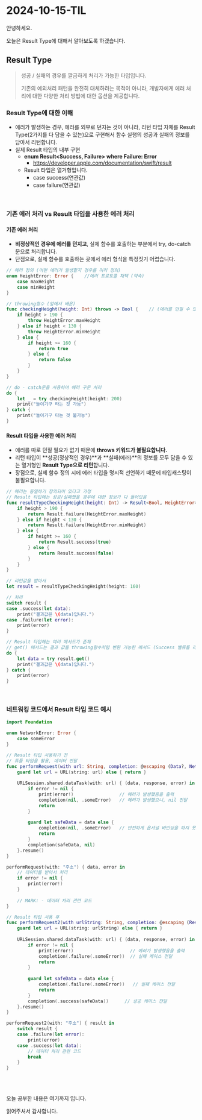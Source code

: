 # 2024-10-15-TIL

안녕하세요.

오늘은 Result Type에 대해서 알아보도록 하겠습니다.

## Result Type

> 성공 / 실패의 경우를 깔금하게 처리가 가능한 타입입니다.
>
> 기존의 예외처리 패턴을 완전히 대체하려는 목적이 아니라, 개발자에게 에러 처리에 대한 다양한 처리 방법에 대한 옵션을 제공합니다.

### Result Type에 대한 이해

- 에러가 발생하는 경우, 에러를 외부로 던지는 것이 아니라, 리턴 타입 자체를 Result Type(2가지를 다 담을 수 있는)으로 구현해서 함수 실행의 성공과 실패의 정보를 담아서 리턴합니다.
- 실제 Result 타입의 내부 구현
  - **enum Result<Success, Failure> where Failure: Error**
    - https://developer.apple.com/documentation/swift/result
  - Result 타입은 열거형입니다.
    - case success(연관값)
    - case failure(연관값)

<br/>

### 기존 에러 처리 vs Result 타입을 사용한 에러 처리

#### 기존 에러 처리

- **비정상적인 경우에 에러를 던지고**, 실제 함수를 호출하는 부분에서 try, do-catch 문으로 처리합니다.
- 단점으로, 실제 함수를 호출하는 곳에서 에러 형식을 특정짓기 어렵습니다.

```swift
// 에러 정의 (어떤 에러가 발생할지 경우를 미리 정의)
enum HeightError: Error {    //에러 프로토콜 채택 (약속)
    case maxHeight
    case minHeight
}

// throwing함수 (앞에서 배운)
func checkingHeight(height: Int) throws -> Bool {    // (에러를 던질 수 있는 함수 타입이다)
    if height > 190 {
        throw HeightError.maxHeight
    } else if height < 130 {
        throw HeightError.minHeight
    } else {
        if height >= 160 {
            return true
        } else {
            return false
        }
    }
}

// do - catch문을 사용하여 에러 구문 처리
do {
    let _ = try checkingHeight(height: 200)
    print("놀이기구 타는 것 가능")
} catch {
    print("놀이기구 타는 것 불가능")
}
```

#### Result 타입을 사용한 에러 처리

- 에러를 따로 던질 필요가 없기 때문에 **throws 키워드가 불필요합니다.**
- 리턴 타입이 **성공(정상적인 경우)**과 **실패(에러)**의 정보를 모두 담을 수 있는 열거형인 **Result Type으로 리턴**합니다.
- 장점으로, 실제 함수 정의 시에 에러 타입을 명시적 선언하기 때문에 타입캐스팅이 불필요합니다.

```swift
// 에러는 동일하기 정의되어 있다고 가정
// Result 타입에는 성공/실패했을 경우에 대한 정보가 다 들어있음
func resultTypeCheckingHeight(height: Int) -> Result<Bool, HeightError> {
    if height > 190 {
        return Result.failure(HeightError.maxHeight)
    } else if height < 130 {
        return Result.failure(HeightError.minHeight)
    } else {
        if height >= 160 {
            return Result.success(true)
        } else {
            return Result.success(false)
        }
    }
}

// 리턴값을 받아서
let result = resultTypeCheckingHeight(height: 160)

// 처리
switch result {
case .success(let data):
    print("결과값은 \(data)입니다.")
case .failure(let error):
    print(error)
}

// Result 타입에는 여러 메서드가 존재
// get() 메서드는 결과 값을 throwing함수처럼 변환 가능한 메서드 (Success 밸류를 리턴)
do {
    let data = try result.get()
    print("결과값은 \(data)입니다.")
} catch {
    print(error)
}
```

<br/>

### 네트워킹 코드에서 Result 타입 코드 예시

```swift
import Foundation

enum NetworkError: Error {
    case someError
}

// Result 타입 사용하기 전
// 튜플 타입을 활용, 데이터 전달
func performRequest(with url: String, completion: @escaping (Data?, NetworkError?) -> Void) {
    guard let url = URL(string: url) else { return }
    
    URLSession.shared.dataTask(with: url) { (data, response, error) in
        if error != nil {
            print(error!)                 // 에러가 발생했음을 출력
            completion(nil, .someError)   // 에러가 발생했으니, nil 전달
            return
        }
        
        guard let safeData = data else {
            completion(nil, .someError)   // 안전하게 옵셔널 바인딩을 하지 못했으니, 데이터는 nil 전달
            return
        }
        completion(safeData, nil)
    }.resume()
}

performRequest(with: "주소") { data, error in
    // 데이터를 받아서 처리
    if error != nil {
        print(error!)
    }
    
    // MARK: - 데이터 처리 관련 코드
}

// Result 타입 사용 후
func performRequest2(with urlString: String, completion: @escaping (Result<Data,NetworkError>) -> Void) {
    guard let url = URL(string: urlString) else { return }
    
    URLSession.shared.dataTask(with: url) { (data, response, error) in
        if error != nil {
            print(error!)                     // 에러가 발생했음을 출력
            completion(.failure(.someError))  // 실패 케이스 전달
            return
        }
        
        guard let safeData = data else {
            completion(.failure(.someError))   // 실패 케이스 전달
            return
        }
        completion(.success(safeData))      // 성공 케이스 전달
    }.resume()
}

performRequest2(with: "주소") { result in
    switch result {
    case .failure(let error):
        print(error)
    case .success(let data):
        // 데이터 처리 관련 코드
        break
    }
}
```

<br/>

<br/>

오늘 공부한 내용은 여기까지 입니다.

읽어주셔서 감사합니다.